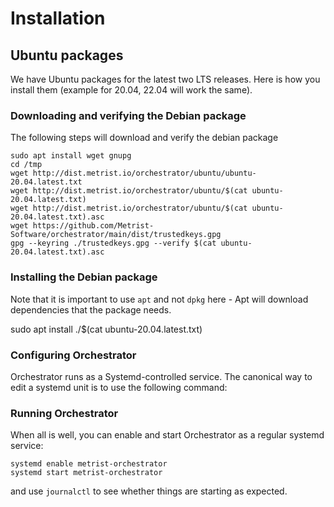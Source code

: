 # Installation

## Ubuntu packages

We have Ubuntu packages for the latest two LTS releases. Here is how you install them (example for 20.04,
22.04 will work the same).

### Downloading and verifying the Debian package

The following steps will download and verify the debian package

    sudo apt install wget gnupg
    cd /tmp
    wget http://dist.metrist.io/orchestrator/ubuntu/ubuntu-20.04.latest.txt
    wget http://dist.metrist.io/orchestrator/ubuntu/$(cat ubuntu-20.04.latest.txt)
    wget http://dist.metrist.io/orchestrator/ubuntu/$(cat ubuntu-20.04.latest.txt).asc
    wget https://github.com/Metrist-Software/orchestrator/main/dist/trustedkeys.gpg
    gpg --keyring ./trustedkeys.gpg --verify $(cat ubuntu-20.04.latest.txt).asc

### Installing the Debian package

Note that it is important to use `apt` and not `dpkg` here - Apt will download dependencies that the
package needs.

   sudo apt install ./$(cat ubuntu-20.04.latest.txt)

### Configuring Orchestrator

Orchestrator runs as a Systemd-controlled service. The canonical way to edit a systemd unit is to
use the following command:

### Running Orchestrator

When all is well, you can enable and start Orchestrator as a regular systemd service:

	systemd enable metrist-orchestrator
    systemd start metrist-orchestrator

and use `journalctl` to see whether things are starting as expected.
